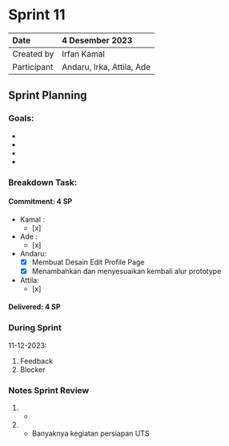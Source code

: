# Sprint 11


|Date| 4 Desember 2023|
| :- | :- |
|Created by|Irfan Kamal|
|Participant|Andaru, Irka, Attila, Ade|
## Sprint Planning
### Goals:
- 
- 
- 
- 

### Breakdown Task:
#### Commitment: 4 SP
- Kamal :
  - [x] 
- Ade   : 
  - [x] 
- Andaru: 
  - [x] Membuat Desain Edit Profile Page
  - [X] Menambahkan dan menyesuaikan kembali alur prototype
- Attila: 
  - [x] 
#### Delivered:	 4 SP
### During Sprint
11-12-2023:

1. Feedback
1. Blocker
### Notes Sprint Review
1. - 
2. - Banyaknya kegiatan persiapan UTS

